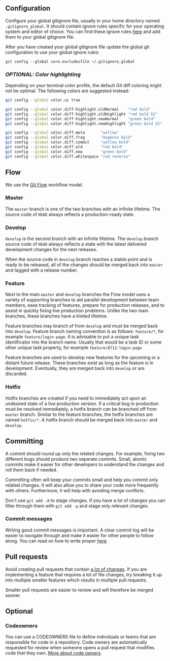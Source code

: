 ## Configuration

Configure your global gitignore file, usually in your home directory named `.gitignore_global`. It should contain ignore rules specific for your operating system and editor of choice. You can find these ignore rules [here](https://github.com/github/gitignore/tree/master/Global) and add them to your global gitignore file.

After you have created your global gitignore file update the global git configuration to use your global ignore rules:

`git config --global core.excludesfile ~/.gitignore_global`


### _OPTIONAL: Color highlighting_

Depending on your terminal color profile, the default Git diff coloring might not be optimal. The following colors are suggested instead:

```bash
git config --global color.ui true

git config --global color.diff-highlight.oldNormal    "red bold"
git config --global color.diff-highlight.oldHighlight "red bold 52"
git config --global color.diff-highlight.newNormal    "green bold"
git config --global color.diff-highlight.newHighlight "green bold 22"

git config --global color.diff.meta       "yellow"
git config --global color.diff.frag       "magenta bold"
git config --global color.diff.commit     "yellow bold"
git config --global color.diff.old        "red bold"
git config --global color.diff.new        "green bold"
git config --global color.diff.whitespace "red reverse"
```

## Flow

We use the [Git Flow](https://nvie.com/files/Git-branching-model.pdf) workflow model.

### Master
The `master` branch is one of the two branches with an infinite lifetime. The source code of `HEAD` always reflects a production-ready state.

### Develop

`develop` is the second branch with an infinite lifetime. The `develop` branch source code of `HEAD` always reflects a state with the latest delivered development changes for the next releases.

When the source code in `develop` branch reaches a stable point and is ready to be released, all of the changes should be merged back into `master` and tagged with a release number.

### Feature

Next to the main `master` and `develop` branches the Flow model uses a variety of supporting branches to aid parallel development between team members, ease tracking of features, prepare for production releases, and to assist in quickly fixing live production problems.
Unlike the two main branches, these branches have a limited lifetime.

Feature branches may branch of from `develop` and must be merged back into `develop`. Feature branch naming convention is as follows: `feature/*`, for example `feature/login-page`.
It is advisable to put a unique task identificator into the branch name. Usually that would be a task ID or some other unique task property, for example `feature/8712-login-page`

Feature branches are used to develop new features for the upcoming or a distant future release. These branches exist as long as the feature is in development. Eventually, they are merged back into `develop` or are discarded.


### Hotfix

Hotfix branches are created if you need to immediately act upon an undesired state of a live production version. If a critical bug in production must be resolved immediately, a hotfix branch can be branched off from `master` branch. Similar to the feature branches, the hotfix branches are named `hotfix/*`. A hotfix branch should be merged back into `master` and `develop`.


## Committing

A commit should round up only the related changes. For example, fixing two different bugs should produce two separate commits. Small, atomic commits make it easier for other developers to understand the changes and roll them back if needed.

Committing often will keep your commits small and help you commit only related changes. It will also allow you to share your code more frequently with others. Furthermore, it will help with avoiding merge conflicts.

Don't use `git add -A` to stage changes. If you have a lot of changes you can filter through them with `git add -p` and stage only relevant changes.


### Commit messages

Writing good commit messages is important. A clear commit log will be easier to navigate through and make it easier for other people to follow along. You can read on how to write proper [here](https://chris.beams.io/posts/git-commit/).


## Pull requests

Avoid creating pull requests that contain [a lot of changes](https://www.urbandictionary.com/define.php?term=KPR). If you are implementing a feature that requires a lot of file changes, try breaking it up into multiple smaller features which results in multiple pull requests.

Smaller pull requests are easier to review and will therefore be merged sooner.

## Optional

### Codeowners

You can use a CODEOWNERS file to define individuals or teams that are responsible for code in a repository. Code owners are automatically requested for review when someone opens a pull request that modifies code that they own. [More about code owners](https://help.github.com/articles/about-code-owners/).
